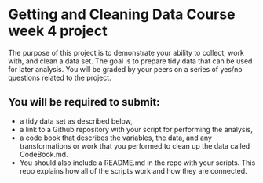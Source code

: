 # Getting and Cleaning Data Course week 4 project 
The purpose of this project is to demonstrate your ability to collect, work with, and clean a data set. 
The goal is to prepare tidy data that can be used for later analysis. You will be graded by your peers on a series of yes/no questions 
related to the project. 
## You will be required to submit: 
* a tidy data set as described below, 
* a link to a Github repository with your script for performing the analysis, 
* a code book that describes the variables, the data, and any transformations 
or work that you performed to clean up the data called CodeBook.md. 
* You should also include a README.md in the repo with your scripts. 
This repo explains how all of the scripts work and how they are connected.
